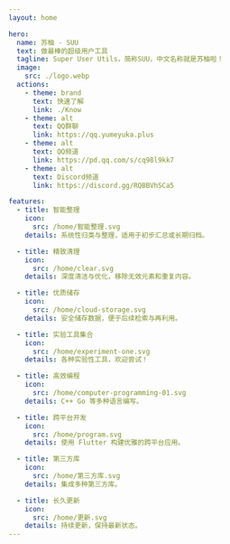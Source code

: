```yaml
---
layout: home

hero:
  name: 苏柚 - SUU
  text: 做最棒的超级用户工具
  tagline: Super User Utils，简称SUU，中文名称就是苏柚啦！
  image:
    src: ./logo.webp
  actions:
    - theme: brand
      text: 快速了解
      link: ./Know
    - theme: alt
      text: QQ群聊
      link: https://qq.yumeyuka.plus
    - theme: alt
      text: QQ频道
      link: https://pd.qq.com/s/cq98l9kk7
    - theme: alt
      text: Discord频道
      link: https://discord.gg/RQBBVhSCa5

features:
  - title: 智能整理
    icon:
      src: /home/智能整理.svg
    details: 系统性归类与整理，适用于初步汇总或长期归档。

  - title: 精致清理
    icon:
      src: /home/clear.svg
    details: 深度清洁与优化，移除无效元素和重复内容。

  - title: 优质储存
    icon:
      src: /home/cloud-storage.svg
    details: 安全储存数据，便于后续检索与再利用。

  - title: 实验工具集合
    icon:
      src: /home/experiment-one.svg
    details: 各种实验性工具，欢迎尝试！

  - title: 高效编程
    icon:
      src: /home/computer-programming-01.svg
    details: C++ Go 等多种语言编写。

  - title: 跨平台开发
    icon:
      src: /home/program.svg
    details: 使用 Flutter 构建优雅的跨平台应用。

  - title: 第三方库
    icon:
      src: /home/第三方库.svg
    details: 集成多种第三方库。

  - title: 长久更新
    icon:
      src: /home/更新.svg
    details: 持续更新，保持最新状态。
---
```


<HomeUnderline />
